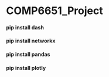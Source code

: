 # COMP6651_Project

#### pip install dash
#### pip install networkx
#### pip install pandas
#### pip install plotly
